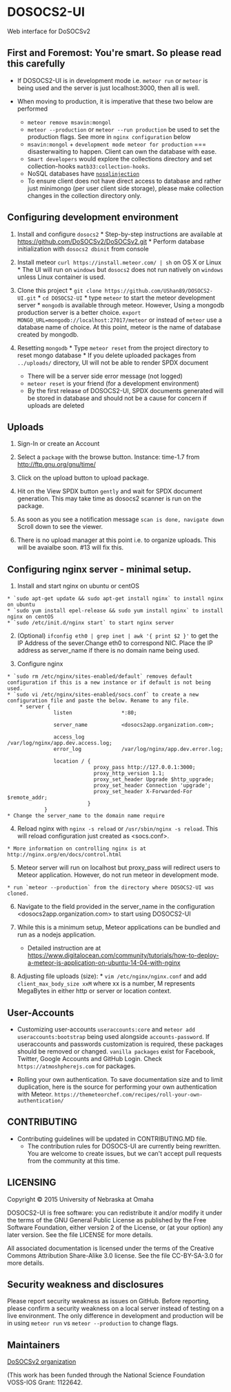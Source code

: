# DOSOCS2-UI
Web interface for DoSOCSv2

## First and Foremost: You're smart. So please read this carefully

  * If DOSOCS2-UI is in development mode i.e. `meteor run` or `meteor` is being used and the server is just localhost:3000, then all is well.

  * When moving to production, it is imperative that these two below are performed

    * `meteor remove msavin:mongol`
    * `meteor --production` or `meteor --run production` be used to set the production flags. See more in `nginx configuration` below
    * `msavin:mongol` + `development mode meteor for production` === disasterwaiting to happen. Client can own the database with ease.
    * `Smart developers` would explore the collections directory and set collection-hooks `matb33:collection-hooks`.
    * NoSQL databases have    [`nosqlinjection`](https://www.owasp.org/index.php/Testing_for_NoSQL_injection)
    * To ensure client does not have direct access to database and rather just minimongo (per user client side storage), please make collection changes in the collection directory only.

## Configuring development environment

  1. Install and configure `dosocs2`
    * Step-by-step instructions are available at https://github.com/DoSOCSv2/DoSOCSv2.git
    * Perform database initialization with `dosocs2 dbinit` from console

  2. Install meteor `curl https://install.meteor.com/ | sh` on OS X or Linux
    * The UI will run on `windows` but `dosocs2` does not run natively on `windows` unless Linux container is used.

  3. Clone this project
    * `git clone https://github.com/UShan89/DOSOCS2-UI.git`
    * `cd DOSOCS2-UI`
    * type `meteor` to start the meteor development server
    * `mongodb` is available through meteor. However, Using a mongodb production server is a better choice.
       `export MONGO_URL=mongodb://localhost:27017/meteor` or instead of `meteor` use a database name of choice. At this point, meteor is the name of database created by mongodb.

  4. Resetting `mongodb`
    * Type `meteor reset` from the project directory to reset mongo database
    * If you delete uploaded packages from `../uploads/` directory, UI will not be able to render SPDX document
      * There will be a server side error message (not logged)
      * `meteor reset` is your friend (for a development environment)
      * By the first release of DOSOCS2-UI, SPDX documents generated will be stored in database and should not be a cause for concern if uploads are deleted

## Uploads

  1. Sign-In or create an Account

  2. Select a `package` with the browse button. Instance: time-1.7 from http://ftp.gnu.org/gnu/time/

  3. Click on the upload button to upload package.

  4. Hit on the View SPDX button `gently` and wait for SPDX document generation. This may take time as dosocs2 scanner is run on the package.

  5. As soon as you see a notification message `scan is done, navigate down` Scroll down to see the viewer.

  6. There is no upload manager at this point i.e. to organize uploads. This will be avaialbe soon. #13 will fix this.


## Configuring nginx server - minimal setup.

  1. Install and start nginx on ubuntu or centOS

    * `sudo apt-get update && sudo apt-get install nginx` to install nginx on ubuntu
    * `sudo yum install epel-release && sudo yum install nginx` to install nginx on centOS
    * `sudo /etc/init.d/nginx start` to start nginx server

  2. (Optional) `ifconfig eth0 | grep inet | awk '{ print $2 }'` to get the IP Address of the sever.Change eth0 to correspond NIC. Place the IP address as server_name if there is no domain name being used.

  3. Configure nginx

    * `sudo rm /etc/nginx/sites-enabled/default` removes default configuration if this is a new instance or if default is not being used.
    * `sudo vi /etc/nginx/sites-enabled/socs.conf` to create a new configuration file and paste the below. Rename to any file.
    	* server {
                   listen                *:80;

                   server_name           <dosocs2app.organization.com>;

                   access_log            /var/log/nginx/app.dev.access.log;
                   error_log             /var/log/nginx/app.dev.error.log;

                   location / {
                                proxy_pass http://127.0.0.1:3000;
                                proxy_http_version 1.1;
                                proxy_set_header Upgrade $http_upgrade;
                                proxy_set_header Connection 'upgrade';
                                proxy_set_header X-Forwarded-For $remote_addr;
                              }
                }
    * Change the server_name to the domain name require

  4. Reload nginx with `nginx -s reload` or `/usr/sbin/nginx -s reload`. This will reload configuration just created as <socs.conf>.

    * More information on controlling nginx is at http://nginx.org/en/docs/control.html

  5. Meteor server will run on localhost but proxy_pass will redirect users to Meteor application. However, do not run meteor in development mode.

    * run `meteor --production` from the directory where DOSOCS2-UI was cloned.

  6. Navigate to the field provided in the server_name in the configuration <dosocs2app.organization.com> to start using DOSOCS2-UI

  7. While this is a minimum setup, Meteor applications can be bundled and run as a nodejs application.
     * Detailed instruction are at https://www.digitalocean.com/community/tutorials/how-to-deploy-a-meteor-js-application-on-ubuntu-14-04-with-nginx

  8. Adjusting file uploads (size):
    * `vim /etc/nginx/nginx.conf` and add `client_max_body_size xxM` where xx is a number, M represents MegaBytes in either http or server or location context.


## User-Accounts

   * Customizing user-accounts
     `useraccounts:core` and `meteor add useraccounts:bootstrap` being used alongside `accounts-password`. If useraccounts and passwords customization is required, these packages should be removed or changed. `vanilla packages` exist for Facebook, Twitter, Google Accounts and GitHub Login. Check `https://atmoshpherejs.com` for packages.

   * Rolling your own authentication.
      To save documentation size and to limit duplication, here is the source for performing your own authentication with Meteor.
      `https://themeteorchef.com/recipes/roll-your-own-authentication/`


## CONTRIBUTING

  * Contributing guidelines will be updated in CONTRIBUTING.MD file.
    * The contribution rules for DOSOCS-UI are currently being rewritten. You are welcome to create issues, but we can't accept pull requests from the community at this time.

## LICENSING

Copyright © 2015 University of Nebraska at Omaha

DOSOCS2-UI is free software: you can redistribute it and/or modify it under the terms of the GNU General Public License as published by the Free Software Foundation, either version 2 of the License, or (at your option) any later version. See the file LICENSE for more details.

All associated documentation is licensed under the terms of the Creative Commons Attribution Share-Alike 3.0 license. See the file CC-BY-SA-3.0 for more details.

## Security weakness and disclosures

Please report security weakness as issues on GitHub. Before reporting, please confirm a security weakness on a local server instead of testing on a live environment. The only difference in development and production will be in using `meteor run` vs `meteor --production` to change flags.


## Maintainers

[DoSOCSv2 organization](https://github.com/DoSOCSv2)

(This work has been funded through the National Science Foundation VOSS-IOS Grant: 1122642.
